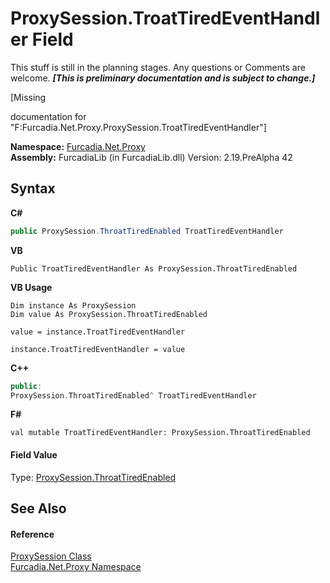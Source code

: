 # ProxySession.TroatTiredEventHandler Field
This stuff is still in the planning stages. Any questions or Comments are welcome. _**\[This is preliminary documentation and is subject to change.\]**_

\[Missing <summary> documentation for "F:Furcadia.Net.Proxy.ProxySession.TroatTiredEventHandler"\]

**Namespace:**&nbsp;<a href="N_Furcadia_Net_Proxy">Furcadia.Net.Proxy</a><br />**Assembly:**&nbsp;FurcadiaLib (in FurcadiaLib.dll) Version: 2.19.PreAlpha 42

## Syntax

**C#**<br />
``` C#
public ProxySession.ThroatTiredEnabled TroatTiredEventHandler
```

**VB**<br />
``` VB
Public TroatTiredEventHandler As ProxySession.ThroatTiredEnabled
```

**VB Usage**<br />
``` VB Usage
Dim instance As ProxySession
Dim value As ProxySession.ThroatTiredEnabled

value = instance.TroatTiredEventHandler

instance.TroatTiredEventHandler = value
```

**C++**<br />
``` C++
public:
ProxySession.ThroatTiredEnabled^ TroatTiredEventHandler
```

**F#**<br />
``` F#
val mutable TroatTiredEventHandler: ProxySession.ThroatTiredEnabled
```


#### Field Value
Type: <a href="T_Furcadia_Net_Proxy_ProxySession_ThroatTiredEnabled">ProxySession.ThroatTiredEnabled</a>

## See Also


#### Reference
<a href="T_Furcadia_Net_Proxy_ProxySession">ProxySession Class</a><br /><a href="N_Furcadia_Net_Proxy">Furcadia.Net.Proxy Namespace</a><br />